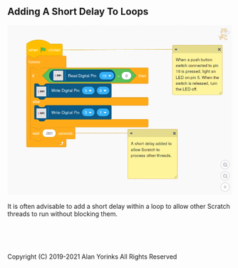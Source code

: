 ## Adding A Short Delay To Loops

<img src="./images/delay.png" >

It is often advisable to add a short delay within a loop to allow other
Scratch threads to run without blocking them.

<br> <br> <br>


Copyright (C) 2019-2021 Alan Yorinks All Rights Reserved
